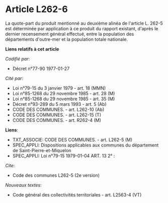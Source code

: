 # Article L262-6

La quote-part du produit mentionné au deuxième alinéa de l'article L. 262-5 est déterminée par application à ce produit du
rapport existant, d'après le dernier recensement général effectué, entre la population des départements d'outre-mer et la
population totale nationale.

**Liens relatifs à cet article**

_Codifié par_:

  - Décret n°77-90 1977-01-27

_Cité par_:

  - Loi n°79-15 du 3 janvier 1979 - art. 18 (MMN)
  - Loi n°85-1268 du 29 novembre 1985 - art. 28 (M)
  - Loi n°85-1268 du 29 novembre 1985 - art. 35 (M)
  - Décret n°93-289 du 5 mars 1993 - art. 5 (Ab)
  - CODE DES COMMUNES. - art. L262-10 (Ab)
  - CODE DES COMMUNES. - art. L262-15 (T)
  - CODE DES COMMUNES. - art. R262-4 (M)

**Liens**:

  - TXT_ASSOCIE: CODE DES COMMUNES. - art. L262-5 (M)
  - SPEC_APPLI: Dispositions applicables aux communes du département de Saint-Pierre-et-Miquelon
  - SPEC_APPLI: Loi n°79-15 1979-01-04 ART. 13 2° :

_Cite_:

  - Code des communes L262-5 (2e version)

_Nouveaux textes_:

  - Code général des collectivités territoriales - art. L2563-4 (VT)
